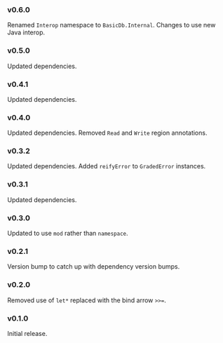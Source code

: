 ### v0.6.0
   Renamed `Interop` namespace to `BasicDb.Internal`.
   Changes to use new Java interop.

### v0.5.0
   Updated dependencies.

### v0.4.1
   Updated dependencies.

### v0.4.0
   Updated dependencies.
   Removed `Read` and `Write` region annotations.

### v0.3.2
   Updated dependencies.
   Added `reifyError` to `GradedError` instances.

### v0.3.1
   Updated dependencies.

### v0.3.0
   Updated to use `mod` rather than `namespace`.

### v0.2.1
   Version bump to catch up with dependency version bumps.

### v0.2.0
   Removed use of `let*` replaced with the bind arrow `>>=`.

### v0.1.0
   Initial release.

